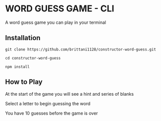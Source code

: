 # WORD GUESS GAME - CLI

A word guess game you can play in your terminal

## Installation

```
git clone https://github.com/brittani1128/constructor-word-guess.git   

cd constructor-word-guess   

npm install  
```

## How to Play

At the start of the game you will see a hint and series of blanks

Select a letter to begin guessing the word

You have 10 guesses before the game is over

